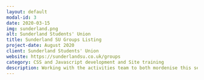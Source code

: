 ```yaml
---
layout: default
modal-id: 3
date: 2020-03-15
img: sunderland.png
alt: Sunderland Students' Union
title: Sunderland SU Groups Listing
project-date: August 2020
client: Sunderland Students' Union
website: https://sunderlandsu.co.uk/groups
category: CSS and Javascript development and Site training
description: Working with the activities team to both mordenise this section of theirt union cloud site whilst fitting in with the overall Su theme. After working on the overall style we undertook training to support the team to develop and maintain their societies presence.
---
```

